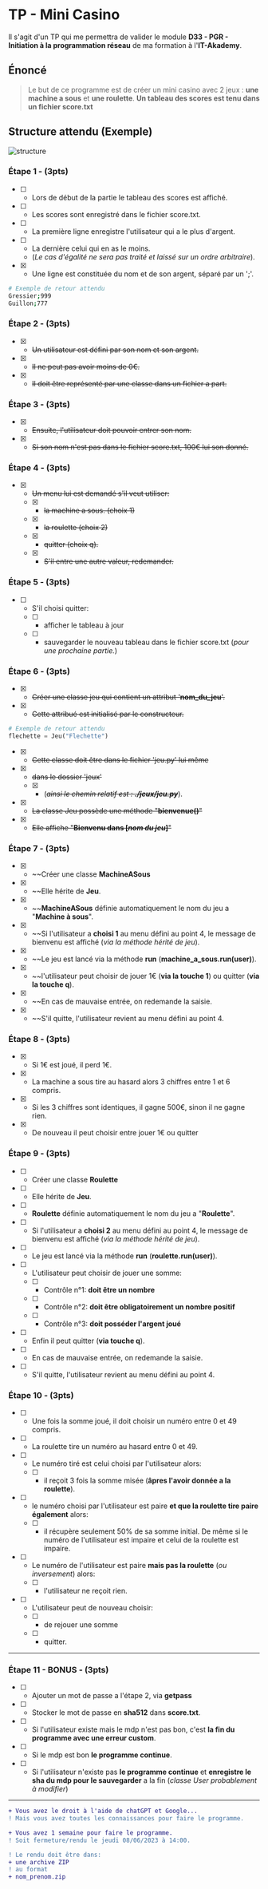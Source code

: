# TP - Mini Casino

Il s'agit d'un TP qui me permettra de valider le module **D33 - PGR - Initiation à la programmation réseau** de ma formation à l'**IT-Akademy**.

## Énoncé

> Le but de ce programme est de créer un mini casino avec 2 jeux : **une machine a sous** et **une roulette**.
> **Un tableau des scores est tenu dans un fichier score.txt**

## Structure attendu (Exemple)

![structure](./assets/images/Exemple_structure_projet.png)

### Étape 1 - (3pts)

-   [ ] -   Lors de début de la partie le tableau des scores est affiché.
-   [ ] -   Les scores sont enregistré dans le fichier score.txt.
-   [ ] -   La première ligne enregistre l'utilisateur qui a le plus d'argent.
-   [ ] -   La dernière celui qui en as le moins.
    -   (_Le cas d'égalité ne sera pas traité et laissé sur un ordre arbitraire_).
-   [x] -   Une ligne est constituée du nom et de son argent, séparé par un ';'.

```sh
# Exemple de retour attendu
Gressier;999
Guillon;777
```

### Étape 2 - (3pts)

-   [x] -   ~~Un utilisateur est défini par son nom et son argent.~~
-   [x] -   ~~Il ne peut pas avoir moins de 0€.~~
-   [x] -   ~~Il doit être représenté par une classe dans un fichier a part.~~

### Étape 3 - (3pts)

-   [x] -   ~~Ensuite, l'utilisateur doit pouvoir entrer son nom.~~
-   [x] -   ~~Si son nom n'est pas dans le fichier score.txt, 100€ lui son donné.~~

### Étape 4 - (3pts)

-   [x] -   ~~Un menu lui est demandé s'il veut utiliser:~~
    -   [x] -   ~~la machine a sous. (choix 1)~~
    -   [x] -   ~~la roulette (choix 2)~~
    -   [x] -   ~~quitter (choix q).~~
    -   [x] -   ~~S'il entre une autre valeur, redemander.~~

### Étape 5 - (3pts)

-   [ ] -   S'il choisi quitter:
    -   [ ] -   afficher le tableau à jour
    -   [ ] -   sauvegarder le nouveau tableau dans le fichier score.txt (_pour une prochaine partie._)

### Étape 6 - (3pts)

-   [x] -   ~~Créer une classe jeu qui contient un attribut '**nom_du_jeu**'.~~
-   [x] -   ~~Cette attribué est initialisé par le constructeur.~~

```python
# Exemple de retour attendu
flechette = Jeu("Flechette")
```

-   [x] -   ~~Cette classe doit être dans le fichier 'jeu.py' lui même~~
-   [x] -   ~~dans le dossier 'jeux'~~
    -   [x] -   (~~_ainsi le chemin relatif est : **./jeux/jeu.py**_~~).
-   [x] -   ~~La classe Jeu possède une méthode "**bienvenue()**"~~
-   [x] -   ~~Elle affiche "**Bienvenu dans [_nom du jeu_]**"~~

### Étape 7 - (3pts)

-   [x] -   ~~Créer une classe **MachineASous**
-   [x] -   ~~Elle hérite de **Jeu**.
-   [x] -   ~~**MachineASous** définie automatiquement le nom du jeu a "**Machine à sous**".
-   [x] -   ~~Si l'utilisateur a **choisi 1** au menu défini au point 4, le message de bienvenu est affiché (_via la méthode hérité de jeu_).
-   [x] -   ~~Le jeu est lancé via la méthode **run** (**machine_a_sous.run(user)**).
-   [x] -   ~~l'utilisateur peut choisir de jouer 1€ (**via la touche 1**) ou quitter (**via la touche q**).
-   [x] -   ~~En cas de mauvaise entrée, on redemande la saisie.
-   [x] -   ~~S'il quitte, l'utilisateur revient au menu défini au point 4.

### Étape 8 - (3pts)

-   [x] -   Si 1€ est joué, il perd 1€.
-   [x] -   La machine a sous tire au hasard alors 3 chiffres entre 1 et 6 compris.
-   [x] -   Si les 3 chiffres sont identiques, il gagne 500€, sinon il ne gagne rien.
-   [x] -   De nouveau il peut choisir entre jouer 1€ ou quitter

### Étape 9 - (3pts)

-   [ ] -   Créer une classe **Roulette**
-   [ ] -   Elle hérite de **Jeu**.
-   [ ] -   **Roulette** définie automatiquement le nom du jeu a "**Roulette**".
-   [ ] -   Si l'utilisateur a **choisi 2** au menu défini au point 4, le message de bienvenu est affiché (_via la méthode hérité de jeu_).
-   [ ] -   Le jeu est lancé via la méthode **run** (**roulette.run(user)**).
-   [ ] -   L'utilisateur peut choisir de jouer une somme:
    -   [ ] -   Contrôle n°1: **doit être un nombre**
    -   [ ] -   Contrôle n°2: **doit être obligatoirement un nombre positif**
    -   [ ] -   Contrôle n°3: **doit posséder l'argent joué**
-   [ ] -   Enfin il peut quitter (**via touche q**).
-   [ ] -   En cas de mauvaise entrée, on redemande la saisie.
-   [ ] -   S'il quitte, l'utilisateur revient au menu défini au point 4.

### Étape 10 - (3pts)

-   [ ] -   Une fois la somme joué, il doit choisir un numéro entre 0 et 49 compris.
-   [ ] -   La roulette tire un numéro au hasard entre 0 et 49.
-   [ ] -   Le numéro tiré est celui choisi par l'utilisateur alors:
    -   [ ] -   il reçoit 3 fois la somme misée (**âpres l'avoir donnée a la roulette**).
-   [ ] -   le numéro choisi par l'utilisateur est paire **et que la roulette tire paire également** alors:
    -   [ ] -   il récupère seulement 50% de sa somme initial. De même si le numéro de l'utilisateur est impaire et celui de la roulette est impaire.
-   [ ] -   Le numéro de l'utilisateur est paire **mais pas la roulette** (_ou inversement_) alors:
    -   [ ] -   l'utilisateur ne reçoit rien.
-   [ ] -   L'utilisateur peut de nouveau choisir:
    -   [ ] -   de rejouer une somme
    -   [ ] -   quitter.

---

### Étape 11 - BONUS - (3pts)

-   [ ] -   Ajouter un mot de passe a l'étape 2, via **getpass**
-   [ ] -   Stocker le mot de passe en **sha512** dans **score.txt**.
-   [ ] -   Si l'utilisateur existe mais le mdp n'est pas bon, c'est **la fin du programme avec une erreur custom**.
-   [ ] -   Si le mdp est bon **le programme continue**.
-   [ ] -   Si l'utilisateur n'existe pas **le programme continue** et **enregistre le sha du mdp pour le sauvegarder** a la fin (_classe User probablement à modifier_)

---

```diff
+ Vous avez le droit à l'aide de chatGPT et Google...
! Mais vous avez toutes les connaissances pour faire le programme.

+ Vous avez 1 semaine pour faire le programme.
! Soit fermeture/rendu le jeudi 08/06/2023 à 14:00.

! Le rendu doit être dans:
+ une archive ZIP
! au format
+ nom_prenom.zip
```

[^note]: This README File as write by Alain GUILLON.
[^other_note]: This TP as imagine by Paul GRESSIER
